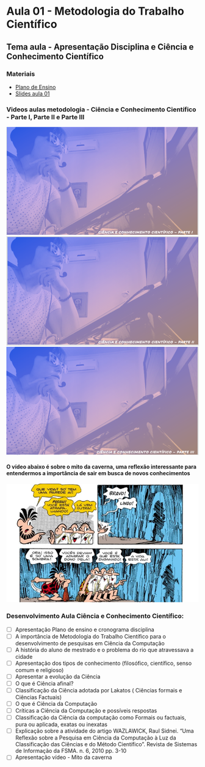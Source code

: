 # Aula 01 - Metodologia do Trabalho Científico
## Tema aula - Apresentação Disciplina e Ciência e Conhecimento Científico

### Materiais
- [Plano de Ensino](plano_ensino_metodologia_2021_2.pdf)
- [Slides aula 01](aula_ciencia_conhecimento.pdf)

### Videos aulas metodologia -  Ciência e Conhecimento Científico - Parte I, Parte II e Parte III
[![Ciência e Conhecimento Científico PARTE I](capa_1.png)]()
[![Ciência e Conhecimento Científico PARTE II](capa_2.png)]()
[![Ciência e Conhecimento Científico PARTE III](capa_3.png)]()

####  O vídeo abaixo é sobre o mito da caverna, uma reflexão interessante para entendermos a importância de sair em busca de novos conhecimentos

[![material complementar](mito.png)](https://www.youtube.com/watch?v=XoU4YAhJzLY)

### Desenvolvimento Aula Ciência e Conhecimento Científico: 

- [ ]  Apresentação Plano de ensino e cronograma disciplina
- [ ]  A importância de Metodologia do Trabalho Científico para o desenvolvimento de pesquisas em Ciência da Computação
- [ ]  A história do aluno de mestrado e o problema do rio que atravessava a cidade
- [ ]  Apresentação dos tipos de conhecimento (filosófico, científico, senso comum e religioso)
- [ ]  Apresentar a evolução da Ciência
- [ ]  O que é Ciência afinal? 
- [ ]  Classificação da Ciência adotada por Lakatos ( Ciências formais e Ciências Factuais)
- [ ]  O que é Ciência da Computação
- [ ]  Críticas a Ciência da Computação e possíveis respostas
- [ ]  Classificação da Ciência da computação como Formais ou factuais, pura ou aplicada, exatas ou inexatas
- [ ]  Explicação sobre a atividade do artigo WAZLAWICK, Raul Sidnei. “Uma Reflexão sobre a Pesquisa em Ciência da Computação à Luz da Classificação das Ciências e do Método Científico”. Revista de Sistemas de Informação da FSMA. n. 6, 2010 pp. 3-10
- [ ]  Apresentação vídeo - Mito da caverna
